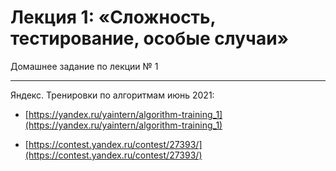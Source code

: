# Лекция 1: «Сложность, тестирование, особые случаи»

Домашнее задание по лекции № 1

--- 

Яндекс. Тренировки по алгоритмам июнь 2021:

- [https://yandex.ru/yaintern/algorithm-training_1](https://yandex.ru/yaintern/algorithm-training_1)

- [https://contest.yandex.ru/contest/27393/](https://contest.yandex.ru/contest/27393/)

